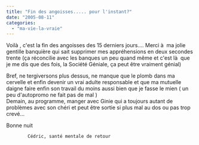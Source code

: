 ```yaml
---
title: "Fin des angoisses..... pour l'instant?"
date: "2005-08-11"
categories: 
  - "ma-vie-la-vraie"
---
```


  
Voilà , c'est la fin des angoisses des 15 derniers jours.... Merci à  ma jolie gentille banquière qui sait supprimer mes appréhensions en deux secondes trente (ça réconcilie avec les banques un peu quand même et c'est là  que je me dis que des fois, la Société Géniale, ça peut être vraiment génial)  
  
Bref, ne tergiversons plus dessus, ne manque que le plomb dans ma cervelle et enfin devenir un vrai adulte responsable et que ma mutuelle daigne faire enfin son travail du moins aussi bien que je fasse le mien ( un peu d'autopromo ne fait pas de mal )  
Demain, au programme, manger avec Ginie qui a toujours autant de problèmes avec son chéri et peut être sortie si plus mal au dos ou pas trop crevé...  
  
Bonne nuit  
  

            Cédric, santé mentale de retour
